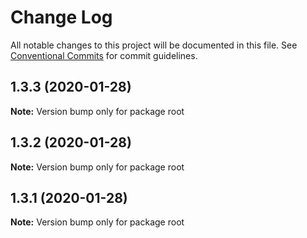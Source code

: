 # Change Log

All notable changes to this project will be documented in this file.
See [Conventional Commits](https://conventionalcommits.org) for commit guidelines.

## 1.3.3 (2020-01-28)

**Note:** Version bump only for package root





## 1.3.2 (2020-01-28)

**Note:** Version bump only for package root





## 1.3.1 (2020-01-28)

**Note:** Version bump only for package root
